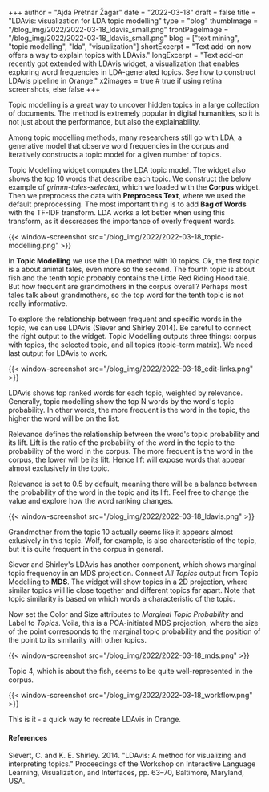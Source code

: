 +++
author = "Ajda Pretnar Žagar"
date = "2022-03-18"
draft = false
title = "LDAvis: visualization for LDA topic modelling"
type = "blog"
thumbImage = "/blog_img/2022/2022-03-18_ldavis_small.png"
frontPageImage = "/blog_img/2022/2022-03-18_ldavis_small.png"
blog = ["text mining", "topic modelling", "lda", "visualization"]
shortExcerpt = "Text add-on now offers a way to explain topics with LDAvis."
longExcerpt = "Text add-on recently got extended with LDAvis widget, a visualization that enables exploring word frequencies in LDA-generated topics. See how to construct LDAvis pipeline in Orange."
x2images = true  # true if using retina screenshots, else false
+++

Topic modelling is a great way to uncover hidden topics in a large collection of documents. The method is extremely popular in digital humanities, so it is not just about the performance, but also the explainability.

Among topic modelling methods, many researchers still go with LDA, a generative model that observe word frequencies in the corpus and iteratively constructs a topic model for a given number of topics.

Topic Modelling widget computes the LDA topic model. The widget also shows the top 10 words that describe each topic. We construct the below example of *grimm-tales-selected*, which we loaded with the **Corpus** widget. Then we preprocess the data with **Preprocess Text**, where we used the default preprocessing. The most important thing is to add **Bag of Words** with the TF-IDF transform. LDA works a lot better when using this transform, as it descreases the importance of overly frequent words.

{{< window-screenshot src="/blog_img/2022/2022-03-18_topic-modelling.png" >}}

In **Topic Modelling** we use the LDA method with 10 topics. Ok, the first topic is a about animal tales, even more so the second. The fourth topic is about fish and the tenth topic probably contains the Little Red Riding Hood tale. But how frequent are grandmothers in the corpus overall? Perhaps most tales talk about grandmothers, so the top word for the tenth topic is not really informative.

To explore the relationship between frequent and specific words in the topic, we can use LDAvis (Siever and Shirley 2014). Be careful to connect the right output to the widget. Topic Modelling outputs three things: corpus with topics, the selected topic, and all topics (topic-term matrix). We need last output for LDAvis to work.

{{< window-screenshot src="/blog_img/2022/2022-03-18_edit-links.png" >}}

LDAvis shows top ranked words for each topic, weighted by relevance. Generally, topic modelling show the top N words by the word's topic probability. In other words, the more frequent is the word in the topic, the higher the word will be on the list.

Relevance defines the relationship between the word's topic probability and its lift. Lift is the ratio of the probability of the word in the topic to the probability of the word in the corpus. The more frequent is the word in the corpus, the lower will be its lift. Hence lift will expose words that appear almost exclusively in the topic.

Relevance is set to 0.5 by default, meaning there will be a balance between the probability of the word in the topic and its lift. Feel free to change the value and explore how the word ranking changes.

{{< window-screenshot src="/blog_img/2022/2022-03-18_ldavis.png" >}}

Grandmother from the topic 10 actually seems like it appears almost exlusively in this topic. Wolf, for example, is also characteristic of the topic, but it is quite frequent in the corpus in general.

Siever and Shirley's LDAvis has another component, which shows marginal topic frequency in an MDS projection. Connect *All Topics* output from Topic Modelling to **MDS**. The widget will show topics in a 2D projection, where similar topics will lie close together and different topics far apart. Note that topic similarity is based on which words a characteristic of the topic.

Now set the Color and Size attributes to *Marginal Topic Probability* and Label to *Topics*. Voila, this is a PCA-initiated MDS projection, where the size of the point corresponds to the marginal topic probability and the position of the point to its similarity with other topics.

{{< window-screenshot src="/blog_img/2022/2022-03-18_mds.png" >}}

Topic 4, which is about the fish, seems to be quite well-represented in the corpus.

{{< window-screenshot src="/blog_img/2022/2022-03-18_workflow.png" >}}

This is it - a quick way to recreate LDAvis in Orange.

#### References

Sievert, C. and K. E. Shirley. 2014. "LDAvis: A method for visualizing and interpreting topics." Proceedings of the Workshop on Interactive Language Learning, Visualization, and Interfaces, pp. 63–70, Baltimore, Maryland, USA.
